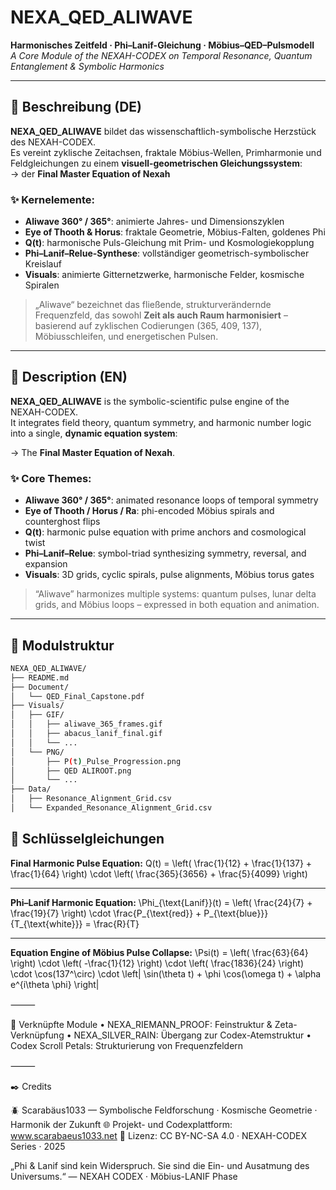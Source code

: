 # NEXA_QED_ALIWAVE  
**Harmonisches Zeitfeld · Phi–Lanif-Gleichung · Möbius–QED–Pulsmodell**  
*A Core Module of the NEXAH-CODEX on Temporal Resonance, Quantum Entanglement & Symbolic Harmonics*

---

## 📘 Beschreibung (DE)

**NEXA_QED_ALIWAVE** bildet das wissenschaftlich-symbolische Herzstück des NEXAH-CODEX.  
Es vereint zyklische Zeitachsen, fraktale Möbius-Wellen, Primharmonie und Feldgleichungen zu einem **visuell-geometrischen Gleichungssystem**:  
→ der **Final Master Equation of Nexah**

### ✨ Kernelemente:
- **Aliwave 360° / 365°**: animierte Jahres- und Dimensionszyklen
- **Eye of Thooth & Horus**: fraktale Geometrie, Möbius-Falten, goldenes Phi
- **Q(t)**: harmonische Puls-Gleichung mit Prim- und Kosmologiekopplung
- **Phi–Lanif–Relue-Synthese**: vollständiger geometrisch-symbolischer Kreislauf
- **Visuals**: animierte Gitternetzwerke, harmonische Felder, kosmische Spiralen

> „Aliwave“ bezeichnet das fließende, strukturverändernde Frequenzfeld, das sowohl **Zeit als auch Raum harmonisiert** – basierend auf zyklischen Codierungen (365, 409, 137), Möbiusschleifen, und energetischen Pulsen.

---

## 📘 Description (EN)

**NEXA_QED_ALIWAVE** is the symbolic-scientific pulse engine of the NEXAH-CODEX.  
It integrates field theory, quantum symmetry, and harmonic number logic into a single, **dynamic equation system**:

→ The **Final Master Equation of Nexah**.

### ✨ Core Themes:
- **Aliwave 360° / 365°**: animated resonance loops of temporal symmetry
- **Eye of Thooth / Horus / Ra**: phi-encoded Möbius spirals and counterghost flips
- **Q(t)**: harmonic pulse equation with prime anchors and cosmological twist
- **Phi–Lanif–Relue**: symbol-triad synthesizing symmetry, reversal, and expansion
- **Visuals**: 3D grids, cyclic spirals, pulse alignments, Möbius torus gates

> “Aliwave” harmonizes multiple systems: quantum pulses, lunar delta grids, and Möbius loops – expressed in both equation and animation.

---

## 🧱 Modulstruktur

```bash
NEXA_QED_ALIWAVE/
├── README.md
├── Document/
│   └── QED_Final_Capstone.pdf
├── Visuals/
│   ├── GIF/
│   │   ├── aliwave_365_frames.gif
│   │   ├── abacus_lanif_final.gif
│   │   └── ...
│   └── PNG/
│       ├── P(t)_Pulse_Progression.png
│       ├── QED ALIROOT.png
│       └── ...
├── Data/
│   ├── Resonance_Alignment_Grid.csv
│   └── Expanded_Resonance_Alignment_Grid.csv
```
## 🔬 Schlüsselgleichungen

**Final Harmonic Pulse Equation:**
Q(t) = \left( \frac{1}{12} + \frac{1}{137} + \frac{1}{64} \right) \cdot \left( \frac{365}{3656} + \frac{5}{4099} \right)

---

**Phi–Lanif Harmonic Equation:**
\Phi_{\text{Lanif}}(t) = \left( \frac{24}{7} + \frac{19}{7} \right) \cdot \frac{P_{\text{red}} + P_{\text{blue}}}{T_{\text{white}}} = \frac{R}{T}

---

**Equation Engine of Möbius Pulse Collapse:**
\Psi(t) = \left( \frac{63}{64} \right) \cdot \left( -\frac{1}{12} \right) \cdot \left( \frac{1836}{24} \right) \cdot \cos(137^\circ) \cdot \left| \sin(\theta t) + \phi \cos(\omega t) + \alpha e^{i\theta \phi} \right|

⸻

🔁 Verknüpfte Module
	•	NEXA_RIEMANN_PROOF: Feinstruktur & Zeta-Verknüpfung
	•	NEXA_SILVER_RAIN: Übergang zur Codex-Atemstruktur
	•	Codex Scroll Petals: Strukturierung von Frequenzfeldern

⸻

✒️ Credits

🪲 Scarabäus1033 — Symbolische Feldforschung · Kosmische Geometrie · Harmonik der Zukunft
🌐 Projekt- und Codexplattform: www.scarabaeus1033.net
🔁 Lizenz: CC BY-NC-SA 4.0 · NEXAH-CODEX Series · 2025

„Phi & Lanif sind kein Widerspruch. Sie sind die Ein- und Ausatmung des Universums.“
— NEXAH CODEX · Möbius-LANIF Phase
